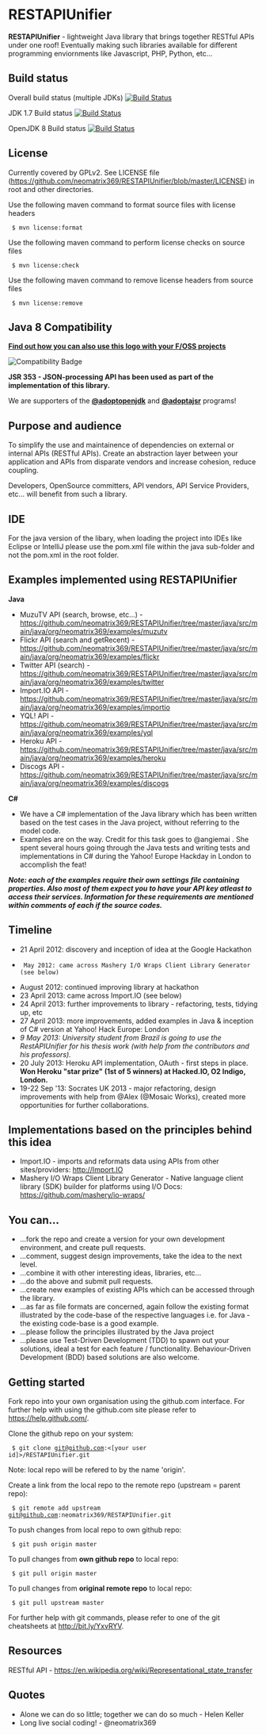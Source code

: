 RESTAPIUnifier
==============

<b>RESTAPIUnifier</b> - lightweight Java library that brings together RESTful APIs under one roof! Eventually making such libraries available for different programming enviornments like Javascript, PHP, Python, etc...

Build status
------------

Overall build status (multiple JDKs)
[![Build Status](https://adopt-openjdk.ci.cloudbees.com/buildStatus/icon?job=RESTAPIUnifier)](https://adopt-openjdk.ci.cloudbees.com/job/RESTAPIUnifier/)

JDK 1.7 Build status
[![Build Status](https://adopt-openjdk.ci.cloudbees.com/buildStatus/icon?job=RESTAPIUnifier/jdk=JDK_1.7)](https://adopt-openjdk.ci.cloudbees.com/job/RESTAPIUnifier/jdk=JDK_1.7/)

OpenJDK 8 Build status
[![Build Status](https://adopt-openjdk.ci.cloudbees.com/buildStatus/icon?job=RESTAPIUnifier/jdk=OpenJDK8)](https://adopt-openjdk.ci.cloudbees.com/job/RESTAPIUnifier/jdk=OpenJDK8/)


License
-------
Currently covered by GPLv2. See LICENSE file (https://github.com/neomatrix369/RESTAPIUnifier/blob/master/LICENSE) in root and other directories.

Use the following maven command to format source files with license headers 

<code>  $ mvn license:format </code>
        
Use the following maven command to perform license checks on source files 

<code>  $ mvn license:check </code> 

Use the following maven command to remove license headers from source files 

<code>  $ mvn license:remove </code>


Java 8 Compatibility
--------------------
<b>[Find out how you can also use this logo with your F/OSS projects](https://java.net/projects/adoptopenjdk/pages/TestingJava8)</b>

![Compatibility Badge](https://java.net/downloads/adoptopenjdk/compat.svg)

<b>JSR 353 - JSON-processing API has been used as part of the implementation of this library.</b>

We are supporters of the <b>[@adoptopenjdk](https://twitter.com/adoptopenjdk)</b> and <b>[@adoptajsr](https://twitter.com/adoptajsr)</b> programs!

Purpose and audience
--------------------
To simplify the use and maintainence of dependencies on external or internal APIs (RESTful APIs). Create an abstraction layer between your application and APIs from disparate vendors and increase cohesion, reduce coupling.

Developers, OpenSource committers, API vendors, API Service Providers, etc... will benefit from such a library.

IDE
---
 For the java version of the libary, when loading the project into IDEs like Eclipse or IntelliJ please use the pom.xml file within the java sub-folder and not the pom.xml in the root folder.

Examples implemented using RESTAPIUnifier
-----------------------------------------
<b>Java</b>
- MuzuTV API (search, browse, etc...) - https://github.com/neomatrix369/RESTAPIUnifier/tree/master/java/src/main/java/org/neomatrix369/examples/muzutv
- Flickr API (search and getRecent) - https://github.com/neomatrix369/RESTAPIUnifier/tree/master/java/src/main/java/org/neomatrix369/examples/flickr
- Twitter API (search) - https://github.com/neomatrix369/RESTAPIUnifier/tree/master/java/src/main/java/org/neomatrix369/examples/twitter
- Import.IO API - https://github.com/neomatrix369/RESTAPIUnifier/tree/master/java/src/main/java/org/neomatrix369/examples/importio
- YQL! API - https://github.com/neomatrix369/RESTAPIUnifier/tree/master/java/src/main/java/org/neomatrix369/examples/yql
- Heroku API - https://github.com/neomatrix369/RESTAPIUnifier/tree/master/java/src/main/java/org/neomatrix369/examples/heroku
- Discogs API - https://github.com/neomatrix369/RESTAPIUnifier/tree/master/java/src/main/java/org/neomatrix369/examples/discogs

<b>C#</b>
- We have a C# implementation of the Java library which has been written based on the test cases in the Java project, without referring to the model code. 
- Examples are on the way. Credit for this task goes to @angiemai . She spent several hours going through the Java tests and writing tests and implementations in C# during the Yahoo! Europe Hackday in London to accomplish the feat!

<b><i>Note: each of the examples require their own settings file containing properties. Also most of them expect you to have your API key atleast to access their services. Information for these requirements are mentioned within comments of each if the source codes.</i></b>

Timeline
--------
* 21 April 2012: discovery and inception of idea at the Google Hackathon
*      May 2012: came across Mashery I/O Wraps Client Library Generator (see below)
*   August 2012: continued improving library at hackathon
* 23 April 2013: came across Import.IO (see below)
* 24 April 2013: further improvements to library - refactoring, tests, tidying up, etc
* 27 April 2013: more improvements, added examples in Java & inception of C# version at Yahoo! Hack Europe: London
* <i>9 May 2013: University student from Brazil is going to use the RestAPIUnifier for his thesis work (with help from the contributors and his professors).</i>
* 20 July  2013: Heroku API implementation, OAuth - first steps in place. <b>Won Heroku "star prize" (1st of 5 winners) at Hacked.IO, O2 Indigo, London.</b>
* 19-22 Sep '13: Socrates UK 2013 - major refactoring, design improvements with help from @Alex (@Mosaic Works), created more opportunities for further collaborations.


Implementations based on the principles behind this idea
--------------------------------------------------------
* Import.IO - imports and reformats data using APIs from other sites/providers: http://Import.IO 
* Mashery I/O Wraps Client Library Generator - 
Native language client library (SDK) builder for platforms using I/O Docs: https://github.com/mashery/io-wraps/

You can...
----------
- ...fork the repo and create a version for your own development environment, and create pull requests.
- ...comment, suggest design improvements, take the idea to the next level. 
- ...combine it with other interesting ideas, libraries, etc...
- ...do the above and submit pull requests.
- ...create new examples of existing APIs which can be accessed through the library.
- ...as far as file formats are concerned, again follow the existing format illustrated by the code-base of the respective languages i.e. for Java - the existing code-base is a good example.
- ...please follow the principles illustrated by the Java project
- ...please use Test-Driven Development (TDD) to spawn out your solutions, ideal a test for each feature / functionality. Behaviour-Driven Development (BDD) based solutions are also welcome.

Getting started
---------------

Fork repo into your own organisation using the github.com interface. For further help with using the github.com site please refer to https://help.github.com/.

Clone the github repo on your system:

<code>  $ git clone git@github.com:<[your user id]>/RESTAPIUnifier.git</code>
  
Note: local repo will be refered to by the name 'origin'.

Create a link from the local repo to the remote repo (upstream = parent repo):

<code>  $ git remote add upstream git@github.com:neomatrix369/RESTAPIUnifier.git</code>

To push changes from local repo to own github repo:
  
<code>  $ git push origin master</code>

To pull changes from <b>own github repo</b> to local repo:
  
<code>  $ git pull origin master</code>

To pull changes from <b>original remote repo</b> to local repo:
  
<code>  $ git pull upstream master</code>
  
For further help with git commands, please refer to one of the git cheatsheets at http://bit.ly/YxvRYV.

Resources
---------
RESTful API - https://en.wikipedia.org/wiki/Representational_state_transfer

Quotes
------
* Alone we can do so little; together we can do so much - Helen Keller
* Long live social coding! - @neomatrix369


